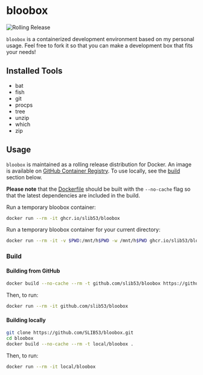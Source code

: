 # bloobox

![Rolling Release](https://github.com/SLIB53/bloobox/workflows/Rolling%20Release/badge.svg)

`bloobox` is a containerized development environment based on my personal usage. Feel free to fork it so that you can make a development box that fits your needs!

## Installed Tools

* bat
* fish
* git
* procps
* tree
* unzip
* which
* zip

## Usage

`bloobox` is maintained as a rolling release distribution for Docker. An image is available on [GitHub Container Registry](https://github.com/users/SLIB53/packages/container/bloobox). To use locally, see the [build](#build) section below.

**Please note** that the [Dockerfile](Dockerfile) should be built with the `--no-cache` flag so that the latest dependencies are included in the build.

Run a temporary bloobox container:

``` sh
docker run --rm -it ghcr.io/slib53/bloobox
```

Run a temporary bloobox container for your current directory:

``` sh
docker run --rm -it -v $PWD:/mnt/h$PWD -w /mnt/h$PWD ghcr.io/slib53/bloobox
```

### Build

#### Building from GitHub

``` sh
docker build --no-cache --rm -t github.com/slib53/bloobox https://github.com/SLIB53/bloobox.git
```

Then, to run:

``` sh
docker run --rm -it github.com/slib53/bloobox
```


#### Building locally

``` sh
git clone https://github.com/SLIB53/bloobox.git
cd bloobox
docker build --no-cache --rm -t local/bloobox .
```

Then, to run:

``` sh
docker run --rm -it local/bloobox
```
